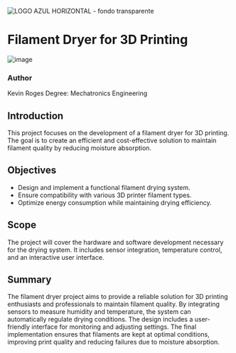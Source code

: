 ![LOGO AZUL HORIZONTAL - fondo transparente](https://github.com/user-attachments/assets/0c875b5b-b05c-4c56-b229-a591ee275421)
# Filament Dryer for 3D Printing
![image](https://github.com/user-attachments/assets/f9f9b668-f997-4048-9b5e-19d27cdf1f97)

### Author
Kevin Roges
Degree: Mechatronics Engineering


## Introduction
This project focuses on the development of a filament dryer for 3D printing. The goal is to create an efficient and cost-effective solution to maintain filament quality by reducing moisture absorption.

## Objectives
- Design and implement a functional filament drying system.
- Ensure compatibility with various 3D printer filament types.
- Optimize energy consumption while maintaining drying efficiency.

## Scope
The project will cover the hardware and software development necessary for the drying system. It includes sensor integration, temperature control, and an interactive user interface.

## Summary
The filament dryer project aims to provide a reliable solution for 3D printing enthusiasts and professionals to maintain filament quality. By integrating sensors to measure humidity and temperature, the system can automatically regulate drying conditions. The design includes a user-friendly interface for monitoring and adjusting settings. The final implementation ensures that filaments are kept at optimal conditions, improving print quality and reducing failures due to moisture absorption.

